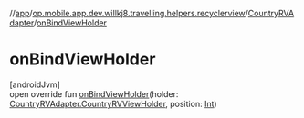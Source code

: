 //[app](../../../index.md)/[op.mobile.app.dev.willkj8.travelling.helpers.recyclerview](../index.md)/[CountryRVAdapter](index.md)/[onBindViewHolder](on-bind-view-holder.md)

# onBindViewHolder

[androidJvm]\
open override fun [onBindViewHolder](on-bind-view-holder.md)(holder: [CountryRVAdapter.CountryRVViewHolder](-country-r-v-view-holder/index.md), position: [Int](https://kotlinlang.org/api/latest/jvm/stdlib/kotlin/-int/index.html))
